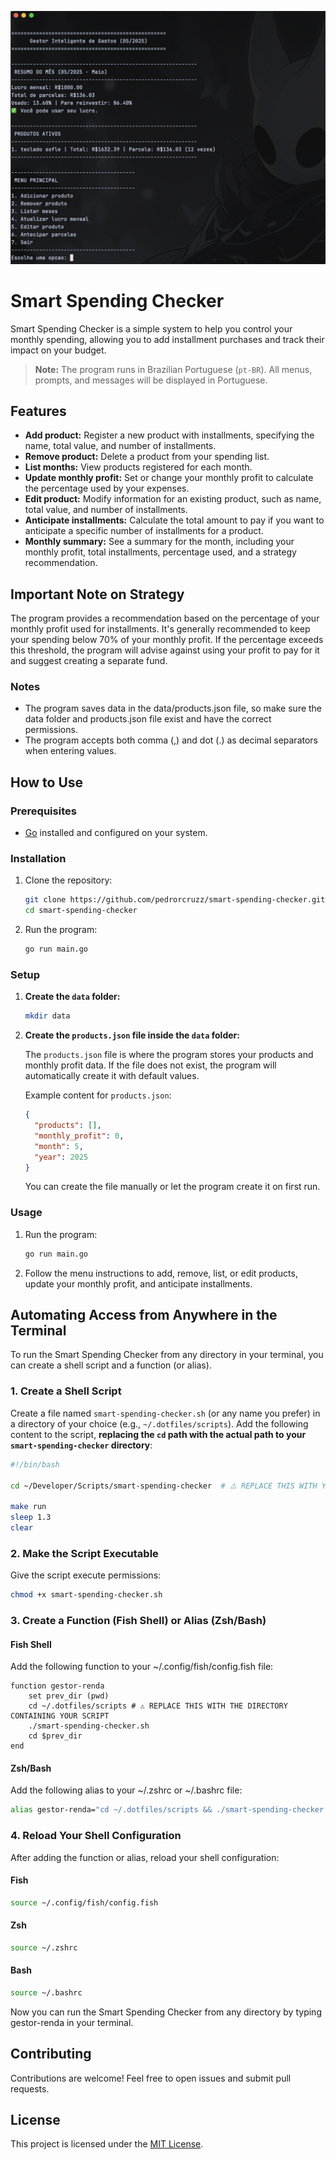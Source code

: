 
<p align="center">
  <a href="#">
    <img src="./public/demo.png" width="650rem" alt="Demonstração do Smart Spending Checker">
  </a>
</p>

# Smart Spending Checker

Smart Spending Checker is a simple system to help you control your monthly spending, allowing you to add installment purchases and track their impact on your budget.

> **Note:** The program runs in Brazilian Portuguese (`pt-BR`). All menus, prompts, and messages will be displayed in Portuguese.

## Features

*   **Add product:** Register a new product with installments, specifying the name, total value, and number of installments.
*   **Remove product:** Delete a product from your spending list.
*   **List months:** View products registered for each month.
*   **Update monthly profit:** Set or change your monthly profit to calculate the percentage used by your expenses.
*   **Edit product:** Modify information for an existing product, such as name, total value, and number of installments.
*   **Anticipate installments:** Calculate the total amount to pay if you want to anticipate a specific number of installments for a product.
*   **Monthly summary:** See a summary for the month, including your monthly profit, total installments, percentage used, and a strategy recommendation.

## Important Note on Strategy

The program provides a recommendation based on the percentage of your monthly profit used for installments. It's generally recommended to keep your spending below 70% of your monthly profit. If the percentage exceeds this threshold, the program will advise against using your profit to pay for it and suggest creating a separate fund.

### Notes

- The program saves data in the data/products.json file, so make sure the data folder and products.json file exist and have the correct permissions.
- The program accepts both comma (,) and dot (.) as decimal separators when entering values.


## How to Use

### Prerequisites

*   [Go](https://golang.org/dl/) installed and configured on your system.

### Installation

1.  Clone the repository:

    ```bash
    git clone https://github.com/pedrorcruzz/smart-spending-checker.git
    cd smart-spending-checker
    ```

2.  Run the program:

    ```bash
    go run main.go
    ```

### Setup

1.  **Create the `data` folder:**

    ```bash
    mkdir data
    ```

2.  **Create the `products.json` file inside the `data` folder:**

    The `products.json` file is where the program stores your products and monthly profit data. If the file does not exist, the program will automatically create it with default values.

    Example content for `products.json`:

    ```json
    {
      "products": [],
      "monthly_profit": 0,
      "month": 5,
      "year": 2025
    }
    ```

    You can create the file manually or let the program create it on first run.

### Usage

1.  Run the program:

    ```bash
    go run main.go
    ```

2.  Follow the menu instructions to add, remove, list, or edit products, update your monthly profit, and anticipate installments.

## Automating Access from Anywhere in the Terminal

To run the Smart Spending Checker from any directory in your terminal, you can create a shell script and a function (or alias).

### 1. Create a Shell Script

Create a file named `smart-spending-checker.sh` (or any name you prefer) in a directory of your choice (e.g., `~/.dotfiles/scripts`). Add the following content to the script, **replacing the `cd` path with the actual path to your `smart-spending-checker` directory**:

```bash
#!/bin/bash

cd ~/Developer/Scripts/smart-spending-checker  # ⚠️ REPLACE THIS WITH YOUR ACTUAL PATH

make run
sleep 1.3
clear
```

### 2. Make the Script Executable

Give the script execute permissions:

```bash
chmod +x smart-spending-checker.sh
```

### 3. Create a Function (Fish Shell) or Alias (Zsh/Bash)

#### Fish Shell

Add the following function to your ~/.config/fish/config.fish file:

```fish
function gestor-renda
    set prev_dir (pwd)
    cd ~/.dotfiles/scripts # ⚠️ REPLACE THIS WITH THE DIRECTORY CONTAINING YOUR SCRIPT
    ./smart-spending-checker.sh
    cd $prev_dir
end
```

#### Zsh/Bash

Add the following alias to your ~/.zshrc or ~/.bashrc file:

```bash
alias gestor-renda="cd ~/.dotfiles/scripts && ./smart-spending-checker.sh && cd -" # ⚠️ REPLACE THIS WITH THE DIRECTORY CONTAINING YOUR SCRIPT

```

### 4. Reload Your Shell Configuration

After adding the function or alias, reload your shell configuration:

#### Fish

```bash
source ~/.config/fish/config.fish
```

#### Zsh

```bash
source ~/.zshrc
```

#### Bash

```bash
source ~/.bashrc
```

Now you can run the Smart Spending Checker from any directory by typing gestor-renda in your terminal.




## Contributing

Contributions are welcome! Feel free to open issues and submit pull requests.

## License

This project is licensed under the [MIT License](LICENSE).
